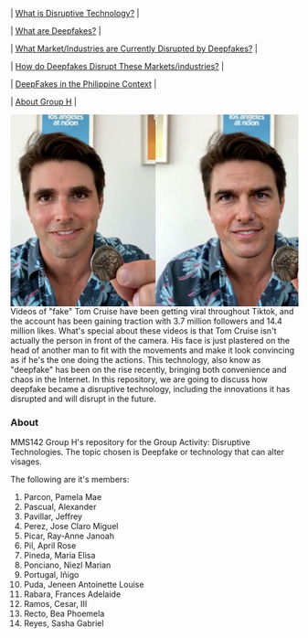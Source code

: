 
| [What is Disruptive Technology?]() | 

| [What are Deepfakes?]() |

| [What Market/Industries are Currently Disrupted by Deepfakes?]() |

| [How do Deepfakes Disrupt These Markets/industries?]() |

| [DeepFakes in the Philippine Context]() |

| [About Group H](#about) | 

<img src="tom_cruise_deepfake_before_after.jpg" style="float:right;">
Videos of "fake" Tom Cruise have been getting viral throughout Tiktok, and the account has been gaining traction with  3.7 million followers and 14.4 million likes. What's special about these videos is that Tom Cruise isn't actually the person in front of the camera. His face is just plastered on the head of another man to fit with the movements and make it look convincing as if he's the one doing the actions. This technology, also know as "deepfake" has been on the rise recently, bringing both convenience and chaos in the Internet. In this repository, we are going to discuss how deepfake became a disruptive technology, including the innovations it has disrupted and will disrupt in the future.

### About

MMS142 Group H's repository for the Group Activity: Disruptive Technologies.
The topic chosen is Deepfake or technology that can alter visages.

The following are it's members:

1. Parcon, Pamela Mae
2.  Pascual, Alexander
3. Pavillar, Jeffrey
4. Perez, Jose Claro Miguel
5. Picar, Ray-Anne Janoah
6. Pil, April Rose
7. Pineda, Maria Elisa
8. Ponciano, Niezl Marian
9. Portugal, Iñigo
10. Puda, Jeneen Antoinette Louise
11. Rabara, Frances Adelaide
12. Ramos, Cesar, III
13. Recto, Bea Phoemela
14. Reyes, Sasha Gabriel

